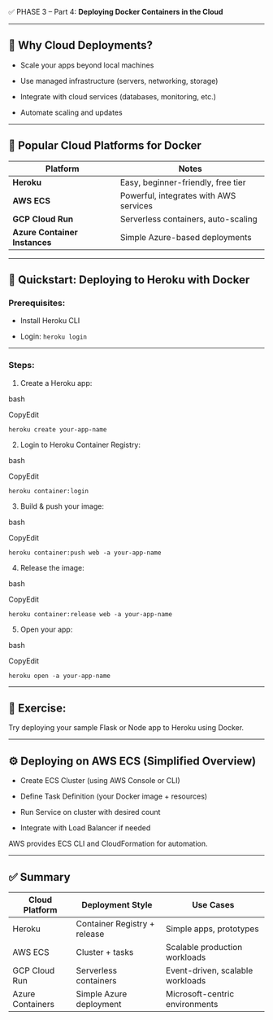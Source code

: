 ✅ PHASE 3 – Part 4: **Deploying Docker Containers in the Cloud**

---

## 🧠 Why Cloud Deployments?

- Scale your apps beyond local machines
    
- Use managed infrastructure (servers, networking, storage)
    
- Integrate with cloud services (databases, monitoring, etc.)
    
- Automate scaling and updates
    

---

## 🌟 Popular Cloud Platforms for Docker

|Platform|Notes|
|---|---|
|**Heroku**|Easy, beginner-friendly, free tier|
|**AWS ECS**|Powerful, integrates with AWS services|
|**GCP Cloud Run**|Serverless containers, auto-scaling|
|**Azure Container Instances**|Simple Azure-based deployments|

---

## 🚀 Quickstart: Deploying to Heroku with Docker

### Prerequisites:

- Install Heroku CLI
    
- Login: `heroku login`
    

---

### Steps:

1. Create a Heroku app:
    

bash

CopyEdit

`heroku create your-app-name`

2. Login to Heroku Container Registry:
    

bash

CopyEdit

`heroku container:login`

3. Build & push your image:
    

bash

CopyEdit

`heroku container:push web -a your-app-name`

4. Release the image:
    

bash

CopyEdit

`heroku container:release web -a your-app-name`

5. Open your app:
    

bash

CopyEdit

`heroku open -a your-app-name`

---

## 🧪 Exercise:

Try deploying your sample Flask or Node app to Heroku using Docker.

---

## ⚙️ Deploying on AWS ECS (Simplified Overview)

- Create ECS Cluster (using AWS Console or CLI)
    
- Define Task Definition (your Docker image + resources)
    
- Run Service on cluster with desired count
    
- Integrate with Load Balancer if needed
    

AWS provides ECS CLI and CloudFormation for automation.

---

## ✅ Summary

|Cloud Platform|Deployment Style|Use Cases|
|---|---|---|
|Heroku|Container Registry + release|Simple apps, prototypes|
|AWS ECS|Cluster + tasks|Scalable production workloads|
|GCP Cloud Run|Serverless containers|Event-driven, scalable workloads|
|Azure Containers|Simple Azure deployment|Microsoft-centric environments|
